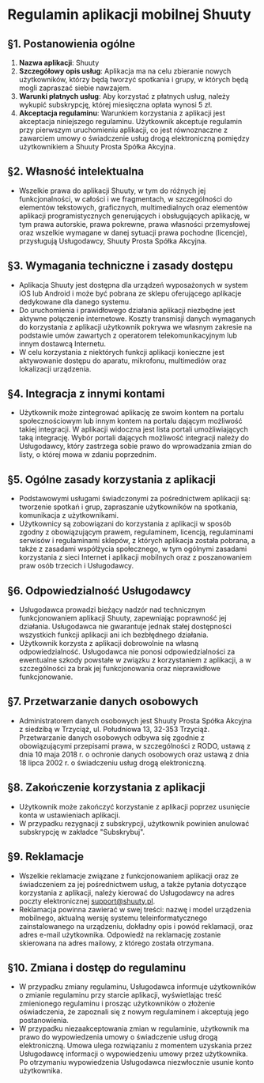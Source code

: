 # Regulamin aplikacji mobilnej Shuuty

## §1. Postanowienia ogólne
1. **Nazwa aplikacji**: Shuuty
2. **Szczegółowy opis usług**: Aplikacja ma na celu zbieranie nowych użytkowników, którzy będą tworzyć spotkania i grupy, w których będą mogli zapraszać siebie nawzajem.
3. **Warunki płatnych usług**: Aby korzystać z płatnych usług, należy wykupić subskrypcję, której miesięczna opłata wynosi 5 zł.
4. **Akceptacja regulaminu**: Warunkiem korzystania z aplikacji jest akceptacja niniejszego regulaminu. Użytkownik akceptuje regulamin przy pierwszym uruchomieniu aplikacji, co jest równoznaczne z zawarciem umowy o świadczenie usług drogą elektroniczną pomiędzy użytkownikiem a Shuuty Prosta Spółka Akcyjna.

## §2. Własność intelektualna
- Wszelkie prawa do aplikacji Shuuty, w tym do różnych jej funkcjonalności, w całości i we fragmentach, w szczególności do elementów tekstowych, graficznych, multimedialnych oraz elementów aplikacji programistycznych generujących i obsługujących aplikację, w tym prawa autorskie, prawa pokrewne, prawa własności przemysłowej oraz wszelkie wymagane w danej sytuacji prawa pochodne (licencje), przysługują Usługodawcy, Shuuty Prosta Spółka Akcyjna.

## §3. Wymagania techniczne i zasady dostępu
- Aplikacja Shuuty jest dostępna dla urządzeń wyposażonych w system iOS lub Android i może być pobrana ze sklepu oferującego aplikacje dedykowane dla danego systemu.
- Do uruchomienia i prawidłowego działania aplikacji niezbędne jest aktywne połączenie internetowe. Koszty transmisji danych wymaganych do korzystania z aplikacji użytkownik pokrywa we własnym zakresie na podstawie umów zawartych z operatorem telekomunikacyjnym lub innym dostawcą Internetu.
- W celu korzystania z niektórych funkcji aplikacji konieczne jest aktywowanie dostępu do aparatu, mikrofonu, multimediów oraz lokalizacji urządzenia.

## §4. Integracja z innymi kontami
- Użytkownik może zintegrować aplikację ze swoim kontem na portalu społecznościowym lub innym kontem na portalu dającym możliwość takiej integracji. W aplikacji widoczna jest lista portali umożliwiających taką integrację. Wybór portali dających możliwość integracji należy do Usługodawcy, który zastrzega sobie prawo do wprowadzania zmian do listy, o której mowa w zdaniu poprzednim.

## §5. Ogólne zasady korzystania z aplikacji
- Podstawowymi usługami świadczonymi za pośrednictwem aplikacji są: tworzenie spotkań i grup, zapraszanie użytkowników na spotkania, komunikacja z użytkownikami.
- Użytkownicy są zobowiązani do korzystania z aplikacji w sposób zgodny z obowiązującym prawem, regulaminem, licencją, regulaminami serwisów i regulaminami sklepów, z których aplikacja została pobrana, a także z zasadami współżycia społecznego, w tym ogólnymi zasadami korzystania z sieci Internet i aplikacji mobilnych oraz z poszanowaniem praw osób trzecich i Usługodawcy.

## §6. Odpowiedzialność Usługodawcy
- Usługodawca prowadzi bieżący nadzór nad technicznym funkcjonowaniem aplikacji Shuuty, zapewniając poprawność jej działania. Usługodawca nie gwarantuje jednak stałej dostępności wszystkich funkcji aplikacji ani ich bezbłędnego działania.
- Użytkownik korzysta z aplikacji dobrowolnie na własną odpowiedzialność. Usługodawca nie ponosi odpowiedzialności za ewentualne szkody powstałe w związku z korzystaniem z aplikacji, a w szczególności za brak jej funkcjonowania oraz nieprawidłowe funkcjonowanie.

## §7. Przetwarzanie danych osobowych
- Administratorem danych osobowych jest Shuuty Prosta Spółka Akcyjna z siedzibą w Trzyciąż, ul. Południowa 13, 32-353 Trzyciąż. Przetwarzanie danych osobowych odbywa się zgodnie z obowiązującymi przepisami prawa, w szczególności z RODO, ustawą z dnia 10 maja 2018 r. o ochronie danych osobowych oraz ustawą z dnia 18 lipca 2002 r. o świadczeniu usług drogą elektroniczną.

## §8. Zakończenie korzystania z aplikacji
- Użytkownik może zakończyć korzystanie z aplikacji poprzez usunięcie konta w ustawieniach aplikacji.
- W przypadku rezygnacji z subskrypcji, użytkownik powinien anulować subskrypcję w zakładce "Subskrybuj".

## §9. Reklamacje
- Wszelkie reklamacje związane z funkcjonowaniem aplikacji oraz ze świadczeniem za jej pośrednictwem usług, a także pytania dotyczące korzystania z aplikacji, należy kierować do Usługodawcy na adres poczty elektronicznej support@shuuty.pl.
- Reklamacja powinna zawierać w swej treści: nazwę i model urządzenia mobilnego, aktualną wersję systemu teleinformatycznego zainstalowanego na urządzeniu, dokładny opis i powód reklamacji, oraz adres e-mail użytkownika. Odpowiedź na reklamację zostanie skierowana na adres mailowy, z którego została otrzymana.

## §10. Zmiana i dostęp do regulaminu
- W przypadku zmiany regulaminu, Usługodawca informuje użytkowników o zmianie regulaminu przy starcie aplikacji, wyświetlając treść zmienionego regulaminu i prosząc użytkowników o złożenie oświadczenia, że zapoznali się z nowym regulaminem i akceptują jego postanowienia.
- W przypadku niezaakceptowania zmian w regulaminie, użytkownik ma prawo do wypowiedzenia umowy o świadczenie usług drogą elektroniczną. Umowa ulega rozwiązaniu z momentem uzyskania przez Usługodawcę informacji o wypowiedzeniu umowy przez użytkownika. Po otrzymaniu wypowiedzenia Usługodawca niezwłocznie usunie konto użytkownika.

